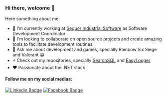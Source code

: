 ### Hi there, welcome 👋

<!--
**fernando-goncalves92/fernando-goncalves92** is a ✨ _special_ ✨ repository because its `README.md` (this file) appears on your GitHub profile.
-->

Here something about me:

- 🔭 I’m currently working at [Sequor Industrial Software](https://www.sequor.com.br/) as Software Development Coordinator
- 👯 I'm looking to collaborate on open source projects and create amazing tools to facilitate development routines
- 💬 Ask me about development and games, specially Rainbow Six Siege and Valorant 😁
- ⚡ Check out my repositories, specially [SearchSQL](https://github.com/fernando-goncalves92/SearchSQL) and [EasyLogger](https://github.com/fernando-goncalves92/Easylog)
- ❤ Passionate about the .NET stack 

#### Follow me on my social medias:
[![Linkedin Badge](https://img.shields.io/badge/-LinkedIn-blue?style=flat-square&logo=Linkedin&logoColor=white&link=https://www.linkedin.com/in/fhgm/)](https://www.linkedin.com/in/fhgm/)
[![Facebook Badge](https://img.shields.io/badge/-Facebook-blue?style=flat-square&labelColor=blue&logo=facebook&logoColor=white&link=https://www.facebook.com/fernando.henrique.1000469/)](https://www.facebook.com/fernando.henrique.1000469/)
